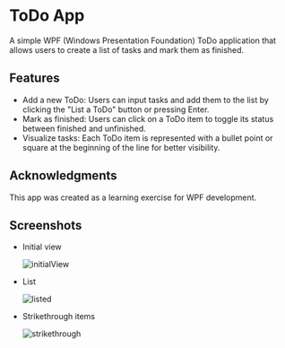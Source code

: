 # ToDo App

A simple WPF (Windows Presentation Foundation) ToDo application that allows users to create a list of tasks and mark them as finished.

## Features

- Add a new ToDo: Users can input tasks and add them to the list by clicking the "List a ToDo" button or pressing Enter.
- Mark as finished: Users can click on a ToDo item to toggle its status between finished and unfinished.
- Visualize tasks: Each ToDo item is represented with a bullet point or square at the beginning of the line for better visibility.

## Acknowledgments
This app was created as a learning exercise for WPF development.

## Screenshots
- Initial view
      
  ![initialView](https://github.com/DenitsaBebrevenska/ToDo-App/assets/141340307/1f4fd7b5-cf92-4c82-a9bc-b1854c50b96c)
- List
      
  ![listed](https://github.com/DenitsaBebrevenska/ToDo-App/assets/141340307/8e8cde97-a1d7-42a1-bf94-47755a78ae99)
- Strikethrough items
      
  ![strikethrough](https://github.com/DenitsaBebrevenska/ToDo-App/assets/141340307/705b8555-427f-4696-b976-b5ff30412784)


